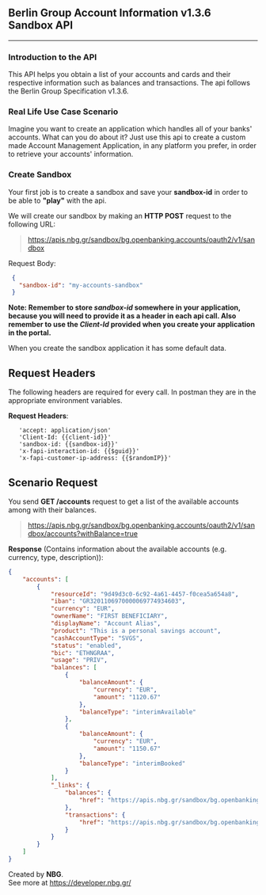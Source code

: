 ## **Berlin Group Account Information v1.3.6 Sandbox API** 
****
### **Introduction to the API**
This API helps you obtain a list of your accounts and cards and their respective information such as balances and transactions.
The api follows the Berlin Group Specification v1.3.6.

### **Real Life Use Case Scenario**
Imagine you want to create an application which handles all of your banks' accounts. What can you do about it? Just use this api to create a custom made Account Management Application, in any platform you prefer, in order to retrieve your accounts' information.

### **Create Sandbox**
Your first job is to create a sandbox and save your **sandbox-id** in order to be able to **"play"** with the api.

We will create our sandbox by making an **HTTP POST** request to the following URL:
> https://apis.nbg.gr/sandbox/bg.openbanking.accounts/oauth2/v1/sandbox

Request Body:
```json
 {
   "sandbox-id": "my-accounts-sandbox"
 }
``` 

**Note: Remember to store *sandbox-id* somewhere in your application, because you will need to provide it as a header
in each api call. Also remember to use the *Client-Id* provided when you create your application in the portal.**

When you create the sandbox application it has some default data.
## **Request Headers**
The following headers are required for every call. In postman they are in the appropriate environment variables.

**Request Headers**:
```
   'accept: application/json'
   'Client-Id: {{client-id}}'
   'sandbox-id: {{sandbox-id}}'
   'x-fapi-interaction-id: {{$guid}}'
   'x-fapi-customer-ip-address: {{$randomIP}}' 
``` 
## **Scenario Request**
You send **GET /accounts** request to get a list of the available accounts among with their balances. 
> https://apis.nbg.gr/sandbox/bg.openbanking.accounts/oauth2/v1/sandbox/accounts?withBalance=true


**Response** (Contains information about the available accounts (e.g. currency, type, description)):
```json
{
    "accounts": [
        {
            "resourceId": "9d49d3c0-6c92-4a61-4457-f0cea5a654a8",
            "iban": "GR3201106970000069774934603",
            "currency": "EUR",
            "ownerName": "FIRST BENEFICIARY",
            "displayName": "Account Alias",
            "product": "This is a personal savings account",
            "cashAccountType": "SVGS",
            "status": "enabled",
            "bic": "ETHNGRAA",
            "usage": "PRIV",
            "balances": [
                {
                    "balanceAmount": {
                        "currency": "EUR",
                        "amount": "1120.67"
                    },
                    "balanceType": "interimAvailable"
                },
                {
                    "balanceAmount": {
                        "currency": "EUR",
                        "amount": "1150.67"
                    },
                    "balanceType": "interimBooked"
                }
            ],
            "_links": {
                "balances": {
                    "href": "https://apis.nbg.gr/sandbox/bg.openbanking.accounts/oauth2/v1/sandbox/accounts/9d49d3c0-6c92-4a61-4457-f0cea5a654a8/balances"
                },
                "transactions": {
                    "href": "https://apis.nbg.gr/sandbox/bg.openbanking.accounts/oauth2/v1/sandbox/accounts/9d49d3c0-6c92-4a61-4457-f0cea5a654a8/transactions"
                }
            }
        }
    ]
}

``` 


Created by **NBG**.\
See more at https://developer.nbg.gr/